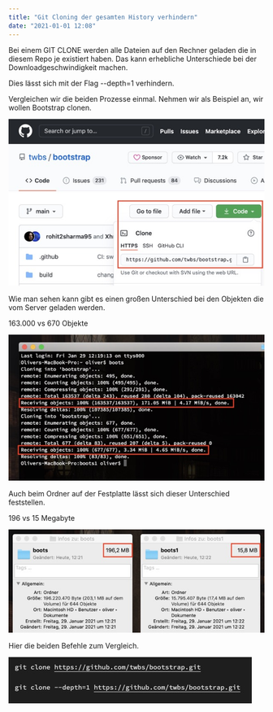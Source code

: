 ```yaml
---
title: "Git Cloning der gesamten History verhindern"
date: "2021-01-01 12:08"
---
```


Bei einem GIT CLONE werden alle Dateien auf den Rechner geladen die in diesem Repo je existiert haben. Das kann erhebliche Unterschiede bei der Downloadgeschwindigkeit machen.

Dies lässt sich mit der Flag --depth=1 verhindern.

Vergleichen wir die beiden Prozesse einmal. Nehmen wir als Beispiel an, wir wollen Bootstrap clonen.

![Screenshot](../images/8-1.jpg)

Wie man sehen kann gibt es einen großen Unterschied bei den Objekten die vom Server geladen werden.

163.000 vs 670 Objekte

![Screenshot](../images/8-2.jpg)

Auch beim Ordner auf der Festplatte lässt sich dieser Unterschied feststellen.

196 vs 15 Megabyte

![Screenshot](../images/8-3.jpg)

Hier die beiden Befehle zum Vergleich.

![Screenshot](../images/8-4.jpg)
